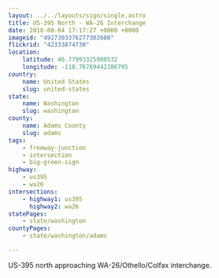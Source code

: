 ```yaml
---
layout: ../../layouts/sign/single.astro
title: US-395 North - WA-26 Interchange
date: 2018-08-04 17:17:27 +0000 +0000
imageid: "4927303376277302680"
flickrid: "42333874730"
location:
    latitude: 46.77993325980532
    longitude: -118.76769442386795
country:
    name: United States
    slug: united-states
state:
    name: Washington
    slug: washington
county:
    name: Adams County
    slug: adams
tags:
    - freeway-junction
    - intersection
    - big-green-sign
highway:
    - us395
    - wa26
intersections:
    - highway1: us395
      highway2: wa26
statePages:
    - state/washington
countyPages:
    - state/washington/adams

---
```

US-395 north approaching WA-26/Othello/Colfax interchange.